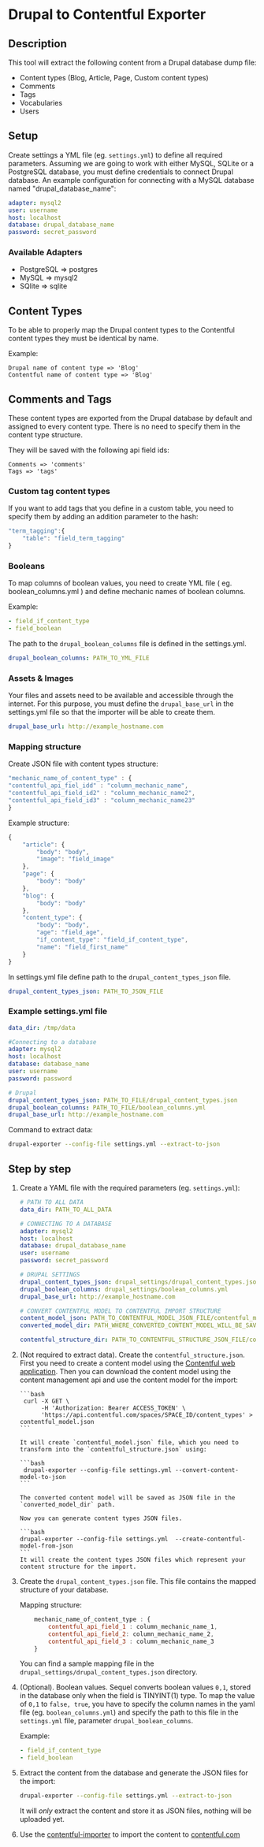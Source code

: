 Drupal to Contentful Exporter
=================

## Description
This tool will extract the following content from a Drupal database dump file:

* Content types (Blog, Article, Page, Custom content types)
* Comments
* Tags
* Vocabularies
* Users

## Setup ##

Create settings a YML file (eg. `settings.yml`) to define all required parameters.
Assuming we are going to work with either MySQL, SQLite or a PostgreSQL database, you must define credentials to connect Drupal database.
An example configuration for connecting with a MySQL database named "drupal_database_name":

```yml
adapter: mysql2
user: username
host: localhost
database: drupal_database_name
password: secret_password
```

### Available Adapters ###

* PostgreSQL => postgres
* MySQL => mysql2
* SQlite => sqlite


## Content Types ##

To be able to properly map the Drupal content types to the Contentful content types they must be identical by name.

Example:

```
Drupal name of content type => 'Blog'
Contentful name of content type => 'Blog'
```

## Comments and Tags ##

These content types are exported from the Drupal database by default and assigned to every content type. There is no need to specify them in the content type structure.

They will be saved with the following api field ids:
```
Comments => 'comments'
Tags => 'tags'
```

### Custom tag content types ###

If you want to add tags that you define in a custom table, you need to specify them by adding an addition parameter to the hash:
```javascript
"term_tagging":{
    "table": "field_term_tagging"
}
```

### Booleans ###

To map columns of boolean values, you need to create YML file ( eg. boolean_columns.yml ) and define mechanic names of boolean columns.

Example:
```yml
- field_if_content_type
- field_boolean
```

The path to the  `drupal_boolean_columns` file is defined in the settings.yml.

```yml
drupal_boolean_columns: PATH_TO_YML_FILE
```

### Assets & Images ###

Your files and assets need to be available and accessible through the internet.
For this purpose, you must define the `drupal_base_url` in the settings.yml file so that the importer will be able to create them.

```yml
drupal_base_url: http://example_hostname.com
```

### Mapping structure ###

Create JSON file with content types structure:

```javascript
"mechanic_name_of_content_type" : {
"contentful_api_fiel_idd" : "column_mechanic_name",
"contentful_api_field_id2" : "column_mechanic_name2",
"contentful_api_field_id3" : "column_mechanic_name23"
}
```

Example structure:

```javascript
{
    "article": {
        "body": "body",
        "image": "field_image"
    },
    "page": {
        "body": "body"
    },
    "blog": {
        "body": "body"
    },
    "content_type": {
        "body": "body",
        "age": "field_age",
        "if_content_type": "field_if_content_type",
        "name": "field_first_name"
    }
}
```

In settings.yml file define path to the `drupal_content_types_json` file.

```yml
drupal_content_types_json: PATH_TO_JSON_FILE
```

### Example settings.yml file ###

```yml
data_dir: /tmp/data

#Connecting to a database
adapter: mysql2
host: localhost
database: database_name
user: username
password: password

# Drupal
drupal_content_types_json: PATH_TO_FILE/drupal_content_types.json
drupal_boolean_columns: PATH_TO_FILE/boolean_columns.yml
drupal_base_url: http://example_hostname.com
```

Command to extract data:

```bash
drupal-exporter --config-file settings.yml --extract-to-json
```


## Step by step

1. Create a YAML file with the required parameters (eg. `settings.yml`):

    ```yml
    # PATH TO ALL DATA
    data_dir: PATH_TO_ALL_DATA

    # CONNECTING TO A DATABASE
    adapter: mysql2
    host: localhost
    database: drupal_database_name
    user: username
    password: secret_password

    # DRUPAL SETTINGS
    drupal_content_types_json: drupal_settings/drupal_content_types.json
    drupal_boolean_columns: drupal_settings/boolean_columns.yml
    drupal_base_url: http://example_hostname.com

    # CONVERT CONTENTFUL MODEL TO CONTENTFUL IMPORT STRUCTURE
    content_model_json: PATH_TO_CONTENTFUL_MODEL_JSON_FILE/contentful_model.json
    converted_model_dir: PATH_WHERE_CONVERTED_CONTENT_MODEL_WILL_BE_SAVED/contentful_structure.json

    contentful_structure_dir: PATH_TO_CONTENTFUL_STRUCTURE_JSON_FILE/contentful_structure.json
    ```
2. (Not required to extract data). Create the `contentful_structure.json`. First you need to create a content model using the [Contentful web application](www.contentful.com). Then you can download the content model using the content management api and use the content model for the import:

       ```bash
        curl -X GET \
             -H 'Authorization: Bearer ACCESS_TOKEN' \
             'https://api.contentful.com/spaces/SPACE_ID/content_types' > contentful_model.json
       ```

       It will create `contentful_model.json` file, which you need to transform into the `contentful_structure.json` using:

       ```bash
        drupal-exporter --config-file settings.yml --convert-content-model-to-json
       ```

       The converted content model will be saved as JSON file in the `converted_model_dir` path.

       Now you can generate content types JSON files.

       ```bash
       drupal-exporter --config-file settings.yml  --create-contentful-model-from-json
       ```
       It will create the content types JSON files which represent your content structure for the import.

3. Create the `drupal_content_types.json` file. This file contains the mapped structure of your database.

    Mapping structure:

    ```javascript
        mechanic_name_of_content_type : {
            contentful_api_field_1 : column_mechanic_name_1,
            contentful_api_field_2: column_mechanic_name_2,
            contentful_api_field_3 : column_mechanic_name_3
        }
    ```

    You can find a sample mapping file in the `drupal_settings/drupal_content_types.json` directory.

4. (Optional). Boolean values. Sequel converts boolean values `0,1`, stored in the database only when the field is TINYINT(1) type.
    To map the value of `0,1` to `false, true`, you have to specify the column names in the yaml file (eg. `boolean_columns.yml`) and
    specify the path to this file in the `settings.yml` file, parameter `drupal_boolean_columns`.

    Example:

    ```yml
    - field_if_content_type
    - field_boolean
    ```
5. Extract the content from the database and generate the JSON files for the import:

    ```bash
    drupal-exporter --config-file settings.yml --extract-to-json
    ```
    It will _only_ extract the content and store it as JSON files, nothing will be uploaded yet.

6. Use the [contentful-importer](https://github.com/contentful/generic-importer.rb) to import the content to [contentful.com](https://www.contentful.com)


